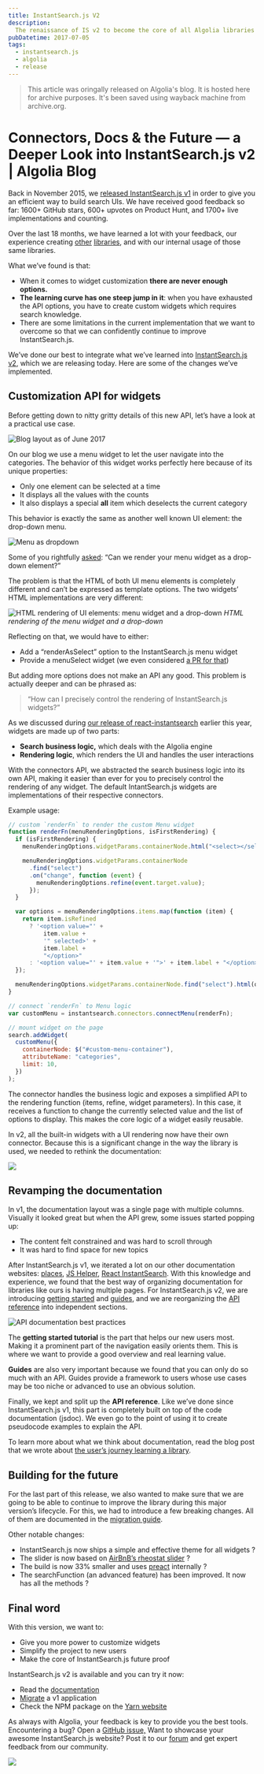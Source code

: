 ```yaml
---
title: InstantSearch.js V2
description:
  The renaissance of IS v2 to become the core of all Algolia libraries
pubDatetime: 2017-07-05
tags:
  - instantsearch.js
  - algolia
  - release
---
```


> This article was oringally released on Algolia's blog. It is hosted here for
> archive purposes. It's been saved using wayback machine from archive.org.

# Connectors, Docs & the Future — a Deeper Look into InstantSearch.js v2 | Algolia Blog

Back in November 2015, we
[released InstantSearch.js v1](https://web.archive.org/web/20201030173706/https://blog.algolia.com/announcing-instantsearch-js-everything-you-need-for-great-search-in-one-library/)
in order to give you an efficient way to build search UIs. We have received good
feedback so far: 1600+ GitHub stars, 600+ upvotes on Product Hunt, and 1700+
live implementations and counting.

Over the last 18 months, we have learned a lot with your feedback, our
experience creating
[other](https://web.archive.org/web/20201030173706/https://community.algolia.com/react-instantsearch/)
[libraries](https://web.archive.org/web/20201030173706/https://community.algolia.com/instantsearch-android/),
and with our internal usage of those same libraries.

What we’ve found is that:

- When it comes to widget customization **there are never enough options.**
- **The learning curve has one steep jump in it**: when you have exhausted the
  API options, you have to create custom widgets which requires search
  knowledge.
- There are some limitations in the current implementation that we want to
  overcome so that we can confidently continue to improve InstantSearch.js.

We’ve done our best to integrate what we’ve learned into
[InstantSearch.js v2](https://web.archive.org/web/20201030173706/https://community.algolia.com/instantsearch.js/v2/),
which we are releasing today. Here are some of the changes we’ve implemented.

## Customization API for widgets

Before getting down to nitty gritty details of this new API, let’s have a look
at a practical use case.

![Blog layout as of June 2017](/images/blog-layout-2017.png)

On our blog we use a menu widget to let the user navigate into the categories.
The behavior of this widget works perfectly here because of its unique
properties:

- Only one element can be selected at a time
- It displays all the values with the counts
- It also displays a special **all** item which deselects the current category

This behavior is exactly the same as another well known UI element: the
drop-down menu.

![Menu as dropdown](/images/Menu-as-dropdown.png)

Some of you rightfully
[asked](https://github.com/algolia/instantsearch.js/issues/1904): “Can we render
your menu widget as a drop-down element?”

The problem is that the HTML of both UI menu elements is completely different
and can’t be expressed as template options. The two widgets’ HTML
implementations are very different:

![HTML rendering of UI elements: menu widget and a drop-down](/images/menu-vs-dropdown.png)
_HTML rendering of the menu widget and a drop-down_

Reflecting on that, we would have to either:

- Add a “renderAsSelect” option to the InstantSearch.js menu widget
- Provide a menuSelect widget (we even considered
  [a PR for that](https://github.com/algolia/instantsearch.js/pull/2045))

But adding more options does not make an API any good. This problem is actually
deeper and can be phrased as:

> “How can I precisely control the rendering of InstantSearch.js widgets?”

As we discussed during
[our release of react-instantsearch](https://web.archive.org/web/20201030173706/https://blog.algolia.com/harnassing-apis-with-react-a-different-approach/)
earlier this year, widgets are made up of two parts:

- **Search** **business logic,** which deals with the Algolia engine
- **Rendering logic**, which renders the UI and handles the user interactions

With the connectors API, we abstracted the search business logic into its own
API, making it easier than ever for you to precisely control the rendering of
any widget. The default IntantSearch.js widgets are implementations of their
respective connectors.

Example usage:

```js
// custom `renderFn` to render the custom Menu widget
function renderFn(menuRenderingOptions, isFirstRendering) {
  if (isFirstRendering) {
    menuRenderingOptions.widgetParams.containerNode.html("<select></select");

    menuRenderingOptions.widgetParams.containerNode
      .find("select")
      .on("change", function (event) {
        menuRenderingOptions.refine(event.target.value);
      });
  }

  var options = menuRenderingOptions.items.map(function (item) {
    return item.isRefined
      ? '<option value="' +
          item.value +
          '" selected>' +
          item.label +
          "</option>"
      : '<option value="' + item.value + '">' + item.label + "</option>";
  });

  menuRenderingOptions.widgetParams.containerNode.find("select").html(options);
}

// connect `renderFn` to Menu logic
var customMenu = instantsearch.connectors.connectMenu(renderFn);

// mount widget on the page
search.addWidget(
  customMenu({
    containerNode: $("#custom-menu-container"),
    attributeName: "categories",
    limit: 10,
  })
);
```

The connector handles the business logic and exposes a simplified API to the
rendering function (items, refine, widget parameters). In this case, it receives
a function to change the currently selected value and the list of options to
display. This makes the core logic of a widget easily reusable.

In v2, all the built-in widgets with a UI rendering now have their own
connector. Because this is a significant change in the way the library is used,
we needed to rethink the documentation:

![](https://web.archive.org/web/20201030173706im_/https://blog-api.algolia.com/wp-content/uploads/2017/07/347984.png)

## Revamping the documentation

In v1, the documentation layout was a single page with multiple columns.
Visually it looked great but when the API grew, some issues started popping up:

- The content felt constrained and was hard to scroll through
- It was hard to find space for new topics

After InstantSearch.js v1, we iterated a lot on our other documentation
websites:
[places](https://web.archive.org/web/20201030173706/https://community.algolia.com/places/),
[JS Helper](https://web.archive.org/web/20201030173706/https://community.algolia.com/algoliasearch-helper-js/),
[React InstantSearch](https://web.archive.org/web/20201030173706/https://community.algolia.com/react-instantsearch/).
With this knowledge and experience, we found that the best way of organizing
documentation for libraries like ours is having multiple pages. For
InstantSearch.js v2, we are introducing
[getting started](https://web.archive.org/web/20201030173706/https://community.algolia.com/instantsearch.js/v2/getting-started.html)
and
[guides](https://web.archive.org/web/20201030173706/https://community.algolia.com/instantsearch.js/v2/guides/customization.html),
and we are reorganizing the
[API reference](https://web.archive.org/web/20201030173706/https://community.algolia.com/instantsearch.js/v2/widgets.html)
into independent sections.

![API documentation best practices](https://web.archive.org/web/20201030173706im_/https://blog-api.algolia.com/wp-content/uploads/2017/07/Doc-v2-screenshot.jpg)

The **getting started tutorial** is the part that helps our new users most.
Making it a prominent part of the navigation easily orients them. This is where
we want to provide a good overview and real learning value.

**Guides** are also very important because we found that you can only do so much
with an API. Guides provide a framework to users whose use cases may be too
niche or advanced to use an obvious solution.  

Finally, we kept and split up the **API reference**. Like we’ve done since
InstantSearch.js v1, this part is completely built on top of the code
documentation (jsdoc). We even go to the point of using it to create pseudocode
examples to explain the API.

To learn more about what we think about documentation, read the blog post that
we wrote about
[the user’s journey learning a library](https://web.archive.org/web/20201030173706/https://stories.algolia.com/making-docs-more-inspiring-from-what-to-why-6386fadfd0e8).

## Building for the future

For the last part of this release, we also wanted to make sure that we are going
to be able to continue to improve the library during this major version’s
lifecycle. For this, we had to introduce a few breaking changes. All of them are
documented in the
[migration guide](https://web.archive.org/web/20201030173706/https://community.algolia.com/instantsearch.js/v2/guides/migration.html).

Other notable changes:

- InstantSearch.js now ships a simple and effective theme for all widgets ?
- The slider is now based on
  [AirBnB’s rheostat slider](https://web.archive.org/web/20201030173706/https://github.com/airbnb/rheostat)
  ?
- The build is now 33% smaller and uses
  [preact](https://web.archive.org/web/20201030173706/https://preactjs.com/)
  internally ?
- The searchFunction (an advanced feature) has been improved. It now has all the
  methods ?

## Final word

With this version, we want to:

- Give you more power to customize widgets
- Simplify the project to new users
- Make the core of InstantSearch.js future proof

InstantSearch.js v2 is available and you can try it now:

- Read the
  [documentation](https://web.archive.org/web/20201030173706/https://community.algolia.com/instantsearch.js/v2)
- [Migrate](https://web.archive.org/web/20201030173706/https://community.algolia.com/instantsearch.js/v2/guides/migration.html)
  a v1 application
- Check the NPM package on the
  [Yarn website](https://web.archive.org/web/20201030173706/https://yarnpkg.com/en/package/instantsearch.js) 

As always with Algolia, your feedback is key to provide you the best tools.
Encountering a bug? Open a
[GitHub issue,](https://web.archive.org/web/20201030173706/https://github.com/algolia/instantsearch.js) Want
to showcase your awesome InstantSearch.js website? Post it to our
[forum](https://discourse.algolia.com/) and get expert feedback from our
community.

[![](/images/InstantSearch-JS-CTA.png)](https://web.archive.org/web/20201030173706/https://community.algolia.com/instantsearch.js/v2/)
